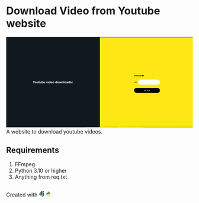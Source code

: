 # Download Video from Youtube website
![alt text](image.png)
A website to download youtube videos.

## Requirements
1. FFmpeg
2. Python 3.10 or higher
3. Anything from req.txt

##
Created with <img src="image-1.png" height="15"> <img src="image-2.png" height="15">

